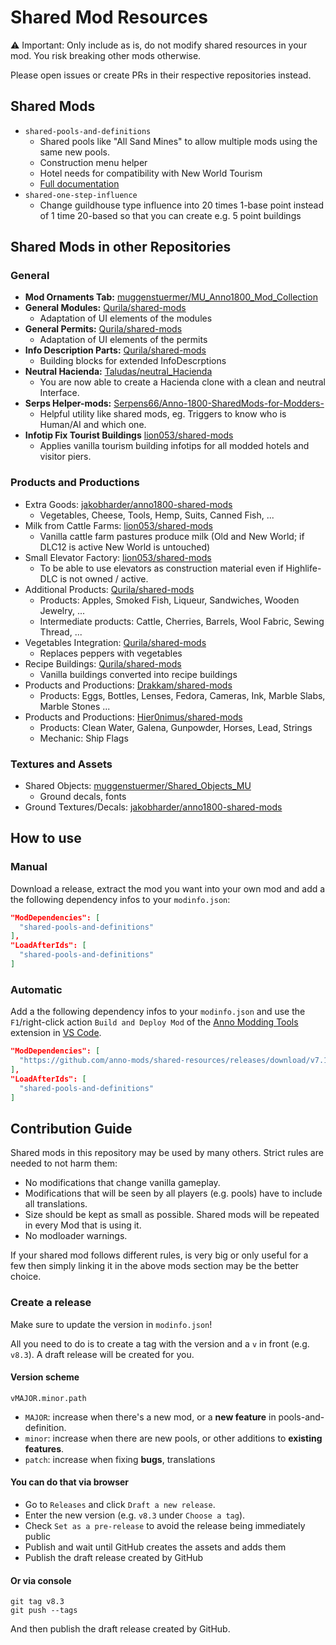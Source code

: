 # Shared Mod Resources

⚠ Important: Only include as is, do not modify shared resources in your mod.
You risk breaking other mods otherwise.

Please open issues or create PRs in their respective repositories instead.

## Shared Mods

- `shared-pools-and-definitions`
  - Shared pools like "All Sand Mines" to allow multiple mods using the same new pools.
  - Construction menu helper
  - Hotel needs for compatibility with New World Tourism
  - [Full documentation](./[Shared]%20Pools%20and%20Definitions/README.md)
- `shared-one-step-influence`
  - Change guildhouse type influence into 20 times 1-base point instead of 1 time 20-based so that you can create e.g. 5 point buildings

## Shared Mods in other Repositories

### General

- **Mod Ornaments Tab:** [muggenstuermer/MU_Anno1800_Mod_Collection](https://github.com/muggenstuermer/MU_Anno1800_Mod_Collection)
- **General Modules:** [Qurila/shared-mods](https://github.com/Qurila/shared-mods)
  - Adaptation of UI elements of the modules  
- **General Permits:** [Qurila/shared-mods](https://github.com/Qurila/shared-mods)
  - Adaptation of UI elements of the permits
- **Info Description Parts:** [Qurila/shared-mods](https://github.com/Qurila/shared-mods)
  - Building blocks for extended InfoDescrptions
- **Neutral Hacienda:** [Taludas/neutral_Hacienda](https://github.com/Taludas/neutral_Hacienda)
  - You are now able to create a Hacienda clone with a clean and neutral Interface.
- **Serps Helper-mods:** [Serpens66/Anno-1800-SharedMods-for-Modders-](https://github.com/Serpens66/Anno-1800-SharedMods-for-Modders-)
  - Helpful utility like shared mods, eg. Triggers to know who is Human/AI and which one.
- **Infotip Fix Tourist Buildings** [lion053/shared-mods](https://github.com/lion053/shared-mods)
  - Applies vanilla tourism building infotips for all modded hotels and visitor piers. 
  
### Products and Productions

- Extra Goods: [jakobharder/anno1800-shared-mods](https://github.com/jakobharder/anno1800-shared-mods)
  - Vegetables, Cheese, Tools, Hemp, Suits, Canned Fish, ...
- Milk from Cattle Farms: [lion053/shared-mods](https://github.com/lion053/shared-mods)
  - Vanilla cattle farm pastures produce milk (Old and New World; if DLC12 is active New World is untouched)
- Small Elevator Factory: [lion053/shared-mods](https://github.com/lion053/shared-mods)
  - To be able to use elevators as construction material even if Highlife-DLC is not owned / active.
- Additional Products: [Qurila/shared-mods](https://github.com/Qurila/shared-mods)
  - Products: Apples, Smoked Fish, Liqueur, Sandwiches, Wooden Jewelry, ...
  - Intermediate products: Cattle, Cherries, Barrels, Wool Fabric, Sewing Thread, ...  
- Vegetables Integration: [Qurila/shared-mods](https://github.com/Qurila/shared-mods)
  - Replaces peppers with vegetables
- Recipe Buildings: [Qurila/shared-mods](https://github.com/Qurila/shared-mods)
  - Vanilla buildings converted into recipe buildings 
- Products and Productions: [Drakkam/shared-mods](https://github.com/Drakkam/Shared-Anno-Mods)
  - Products: Eggs, Bottles, Lenses, Fedora, Cameras, Ink, Marble Slabs, Marble Stones ...
- Products and Productions: [Hier0nimus/shared-mods](https://github.com/Hier0nimus/anno-mods-hier0nimus/releases/tag/SHARED)
  - Products: Clean Water, Galena, Gunpowder, Horses, Lead, Strings
  - Mechanic: Ship Flags

### Textures and Assets

- Shared Objects: [muggenstuermer/Shared_Objects_MU](https://github.com/muggenstuermer/Shared_Objects_MU)
  - Ground decals, fonts
- Ground Textures/Decals: [jakobharder/anno1800-shared-mods](https://github.com/jakobharder/anno1800-shared-mods)


## How to use

### Manual

Download a release, extract the mod you want into your own mod and add a the following dependency infos to your `modinfo.json`:

```json
"ModDependencies": [
  "shared-pools-and-definitions"
],
"LoadAfterIds": [
  "shared-pools-and-definitions"
]
```

### Automatic

Add a the following dependency infos to your `modinfo.json` and use the `F1`/right-click action `Build and Deploy Mod` of the [Anno Modding Tools](https://marketplace.visualstudio.com/items?itemName=JakobHarder.anno-modding-tools) extension in [VS Code](https://code.visualstudio.com/).

```json
"ModDependencies": [
  "https://github.com/anno-mods/shared-resources/releases/download/v7.1/shared-pools-and-definitions.zip"
],
"LoadAfterIds": [
  "shared-pools-and-definitions"
]
```

## Contribution Guide

Shared mods in this repository may be used by many others. Strict rules are needed to not harm them:

- No modifications that change vanilla gameplay.
- Modifications that will be seen by all players (e.g. pools) have to include all translations.
- Size should be kept as small as possible. Shared mods will be repeated in every Mod that is using it.
- No modloader warnings.

If your shared mod follows different rules, is very big or only useful for a few then simply linking it in the above mods section may be the better choice.

### Create a release

Make sure to update the version in `modinfo.json`!

All you need to do is to create a tag with the version and a `v` in front (e.g. `v8.3`). A draft release will be created for you.

#### Version scheme

`vMAJOR.minor.path`
- `MAJOR`: increase when there's a new mod, or a **new feature** in pools-and-definition.
- `minor`: increase when there are new pools, or other additions to **existing features**.
- `patch`: increase when fixing **bugs**, translations

#### You can do that via browser

- Go to `Releases` and click `Draft a new release`.
- Enter the new version (e.g. `v8.3` under `Choose a tag`).
- Check `Set as a pre-release` to avoid the release being immediately public
- Publish and wait until GitHub creates the assets and adds them
- Publish the draft release created by GitHub

#### Or via console

```
git tag v8.3
git push --tags
```
And then publish the draft release created by GitHub.
